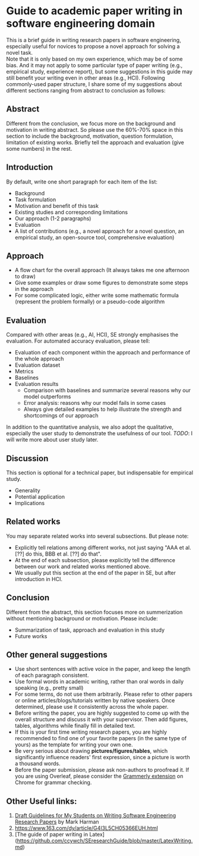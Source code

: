 # Guide to academic paper writing in software engineering domain

This is a brief guide in writing research papers in software engineering, especially useful for novices to propose a novel approach for solving a novel task.  
Note that it is only based on my own experience, which may be of some bias.
And it may not apply to some particular type of paper writing (e.g., empirical study, experience report), but some suggestions in this guide may still benefit your writing even in other areas (e.g., HCI).
Following commonly-used paper structure, I share some of my suggestions about different sections ranging from abstract to conclusion as follows:


## Abstract
Different from the conclusion, we focus more on the background and motivation in writing abstract.
So please use the 60%-70% space in this section to include the background, motivation, question formulation, limitation of existing works.
Briefly tell the approach and evaluation (give some numbers) in the rest.

## Introduction
By default, write one short paragraph for each item of the list:
* Background
* Task formulation
* Motivation and benefit of this task
* Existing studies and corresponding limitations
* Our approach (1-2 paragraphs)
* Evaluation
* A list of contributions (e.g., a novel approach for a novel question, an empirical study, an open-source tool, comprehensive evaluation)

## Approach
* A flow chart for the overall approach (It always takes me one afternoon to draw)
* Give some examples or draw some figures to demonstrate some steps in the approach 
* For some complicated logic, either write some mathematic formula (represent the problem formally) or a pseudo-code algorithm

## Evaluation
Compared with other areas (e.g., AI, HCI), SE strongly emphasises the evaluation.
For automated accuracy evaluation, please tell:
- Evaluation of each component within the approach and performance of the whole approach
- Evaluation dataset
- Metrics
- Baselines 
- Evaluation results
  - Comparison with baselines and summarize several reasons why our model outperforms
  - Error analysis: reasons why our model fails in some cases
  - Always give detailed examples to help illustrate the strength and shortcomings of our approach

In addition to the quantitative analysis, we also adopt the qualitative, especially the user study to demonstrate the usefulness of our tool.
*TODO*: I will write more about user study later.

## Discussion
This section is optional for a technical paper, but indispensable for empirical study.
* Generality
* Potential application
* Implications

## Related works
You may separate related works into several subsections.
But please note:
* Explicitly tell relations among different works, not just saying "AAA et al. \[??\] do this, BBB et al. \[??\] do that".
* At the end of each subsection, please explicitly tell the difference between our work and related works mentioned above.
* We usually put this section at the end of the paper in SE, but after introduction in HCI.

## Conclusion
Different from the abstract, this section focuses more on summerization without mentioning background or motivation.
Please include:
* Summarization of task, approach and evaluation in this study
* Future works 

## Other general suggestions
* Use short sentences with active voice in the paper, and keep the length of each paragraph consistent.
* Use formal words in academic writing, rather than oral words in daily speaking (e.g., pretty small)
* For some terms, do not use them arbitrarily. Please refer to other papers or online articles/blogs/tutorials written by native speakers. Once determined, please use it consistently across the whole paper.
* Before writing the paper, you are highly suggested to come up with the overall structure and discuss it with your supervisor. Then add figures, tables, algorithms while finally fill in detailed text.
* If this is your first time writing research papers, you are highly recommended to find one of your favorite papers (in the same type of yours) as the template for writing your own one.
* Be very serious about drawing **pictures/figures/tables**, which significantly influence readers' first expression, since a picture is worth a thousand words. 
* Before the paper submission, please ask non-authors to proofread it. If you are using Overleaf, please consider the [Grammerly extension](https://chrome.google.com/webstore/detail/overleaf-textarea/iejmieihafhhmjpoblelhbpdgchbckil?hl=en) on Chrome for grammar checking.

## Other Useful links:
1. [Draft Guidelines for My Students on Writing Software Engineering Research Papers](https://cragkhit.github.io/files/harman-writing-advice.pdf) by Mark Harman
2. https://www.163.com/dy/article/G4I3L5CH05366EUH.html
3. [The guide of paper writing in Latex] (https://github.com/ccywch/SEresearchGuide/blob/master/LatexWriting.md)
